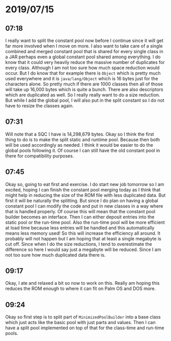 # 2019/07/15

## 07:18

I really want to split the constant pool now before I continue since it will
get far more involved when I move on more. I also want to take care of a
single combined and merged constant pool that is shared for every single
class in a JAR perhaps even a global constant pool shared among everything.
I do know that it could very heavily reduce the massive number of duplicates
for every class. Although I am not too sure how much space reduction would
occur. But I do know that for example there is `Object` which is pretty much
used everywhere and it is `java/lang/Object` which is 16 bytes just for the
characters alone. So pretty much if there are 1000 classes then all of those
will take up 16,000 bytes which is quite a bunch. There are also descriptors
which are duplicated as well. So I really really want to do a size reduction.
But while I add the global pool, I will also put in the split constant so I
do not have to resize the classes again.

## 07:31

Will note that a SQC I have is 14,298,679 bytes. Okay so I think the first
thing to do is to make the split static and runtime pool. Because then both
will be used accordingly as needed. I think it would be easier to do the
global pools following it. Of course I can still have the old constant
pool in there for compatibility purposes.

## 07:45

Okay so, going to eat first and exercise. I do start new job tomorrow so I
am excited, hoping I can finish the constant pool merging today as I think
that might help in reducing the size of the ROM file with less duplicated
data. But first it will be naturally the splitting. But since I do plan on
having a global constant pool I can modify the code and put in new classes
in a way where that is handled properly. Of course this will mean that
the constant pool builder becomes an interface. Then I can either deposit
entries into the static pool or the run-time pool. Also the run-time pool
will be more efficient at load time because less entries will be handled
and this automatically means less memory used! So this will increase
the efficiency all around. It probably will not happen but I am hoping
that at least a single megabyte is cut off. Since when I do the size
reductions, I tend to overestimate the difference so here I would say just
a megabyte will be reduced. Since I am not too sure how much duplicated
data there is.

## 09:17

Okay, I ate and relaxed a bit so now to work on this. Really am hoping this
reduces the ROM enough to where it can fit on Palm OS and DOS more.

## 09:24

Okay so first step is to split part of `MinimizedPoolBuilder` into a base
class which just acts like the basic pool with just parts and values. Then
I can have a split pool implemented on top of that for the class-time and
run-time pools.
